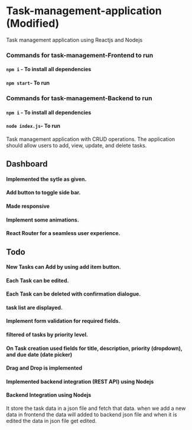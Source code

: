 # Task-management-application (Modified)
Task management application using Reactjs and Nodejs


###  Commands for task-management-Frontend to run
 
#### `npm i` - To install all dependencies

#### `npm start`- To run 

### Commands for task-management-Backend to run
 
#### `npm i` - To install all dependencies

#### `node index.js`- To run 

Task management application with CRUD operations. 
The application should allow users to add, view, update, and delete tasks.

## Dashboard
 #### Implemented the sytle as given. 
 #### Add button to toggle side bar.
 #### Made responsive
 #### Implement some animations.
 #### React Router for a seamless user experience.

## Todo
 #### New Tasks can Add by using add item button.
 #### Each Task can be edited.
 #### Each Task can be  deleted with confirmation dialogue.
 #### task list are displayed.
 #### Implement form validation for required fields.
 #### filtered of tasks by priority level.
 #### On Task creation used fields for title, description, priority (dropdown), and due date (date picker)
 #### Drag and Drop is implemented 
 #### Implemented backend integration (REST API) using Nodejs

#### Backend Integration using Nodejs

It store the task data in a json file and fetch that data. when we add a new data in frontend the data will added to backend json file and when it is edited the data in json file get edited.
